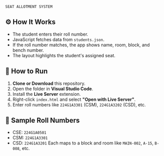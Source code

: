     SEAT ALLOTMENT SYSTEM
## ⚙️ How It Works
- The student enters their roll number.
- JavaScript fetches data from `students.json`.
- If the roll number matches, the app shows name, room, block, and bench number.
- The layout highlights the student's assigned seat.
## 🚀 How to Run
1. **Clone or Download** this repository.
2. Open the folder in **Visual Studio Code**.
3. Install the **Live Server** extension.
4. Right-click `index.html` and select **"Open with Live Server"**.
5. Enter roll numbers like `224G1A3301` (CSM), `224G1A3202` (CSD), etc.
## 📄 Sample Roll Numbers
- CSE: `224G1A0501`
- CSM: `224G1A3301`
- CSD: `224G1A3201`
Each maps to a block and room like `MAIN-002`, `A-15`, `B-008`, etc.
